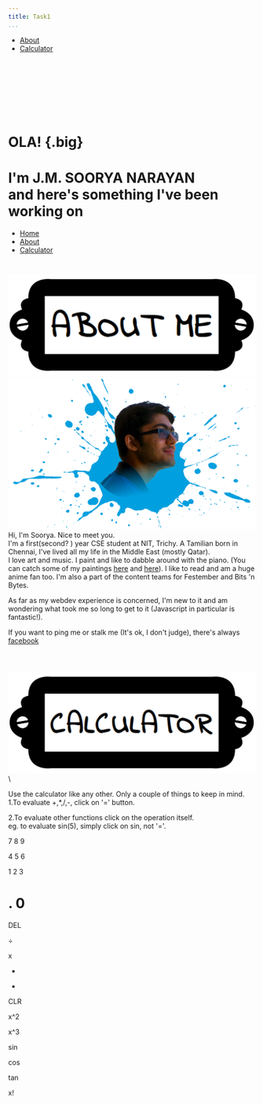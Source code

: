 ```yaml
---
title: Task1
...
```


-   [About](#about)
-   [Calculator](#calc)

<div class="inspiration" style="padding-top:8em;">

OLA! {.big}
====

I'm **J.M. SOORYA NARAYAN**\
 and here's something I've been working on
==========================================

</div>

-   [Home](#top)
-   [About](#about)
-   [Calculator](#calc)

<div id="about" class="content">

<div style="padding-top:1em;padding-bottom:2em;">

![](images/abt.png)
![](images/me.png "Only decent image of myself I could find")
Hi, I'm Soorya. Nice to meet you.\
 I'm a first(second? ) year CSE student at NIT, Trichy. A Tamilian born
in Chennai, I've lived all my life in the Middle East (mostly Qatar).\
I love art and music. I paint and like to dabble around with the piano.
(You can catch some of my paintings
[here](https://www.facebook.com/soorya.narayan.5/media_set?set=a.494123780598551.112245.100000027992804&type=3)
and
[here](https://www.facebook.com/soorya.narayan.5/media_set?set=a.212606398750292.55399.100000027992804&type=3)).
I like to read and am a huge anime fan too. I'm also a part of the
content teams for Festember and Bits 'n Bytes.

As far as my webdev experience is concerned, I'm new to it and am
wondering what took me so long to get to it (Javascript in particular is
fantastic!).

If you want to ping me or stalk me (It's ok, I don't judge), there's
always [facebook](https://www.facebook.com/soorya.narayan.5)

</div>

</div>

<div id="calc" class="content" style="padding-bottom:4em;">

![](images/cal.png)\
<div class="filler">

</div>

<div id="calculator">

<div id="info">

Use the calculator like any other. Only a couple of things to keep in
mind.
1.To evaluate +,\*,/,-, click on '=' button.

2.To evaluate other functions click on the operation itself.\
 eg. to evaluate sin(5), simply click on sin, not '='.

</div>

<div id="scrn" class="screen">

<div class="expression">

</div>

<div class="result">

</div>

</div>

<div class="keys">

<div>

7
8
9

</div>

<div>

4
5
6

</div>

<div>

1
2
3

</div>

<div>

.
0
=

</div>

</div>

<div class="sidebar">

<div>

DEL

</div>

<div>

÷

</div>

<div>

x

</div>

<div>

-

</div>

<div>

+

</div>

<div>

CLR

</div>

</div>

<div id="scientific" class="sidebar">

<div>

x\^2

</div>

<div>

x\^3

</div>

<div>

sin

</div>

<div>

cos

</div>

<div>

tan

</div>

<div>

x!

</div>

</div>

<div class="edge">

</div>

</div>

</div>
